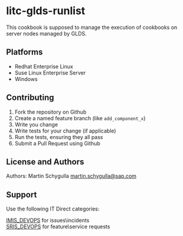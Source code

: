 litc-glds-runlist
=================

This cookbook is supposed to manage the execution of cookbooks on server nodes managed by GLDS.

Platforms
------------

* Redhat Enterprise Linux
* Suse Linux Enterprise Server
* Windows


Contributing
------------
1. Fork the repository on Github
2. Create a named feature branch (like `add_component_x`)
3. Write you change
4. Write tests for your change (if applicable)
5. Run the tests, ensuring they all pass
6. Submit a Pull Request using Github

License and Authors
-------------------
Authors: Martin Schygulla <martin.schygulla@sap.com>

Support
-------------------
Use the following IT Direct categories:

[IMIS_DEVOPS](https://itdirect.wdf.sap.corp/sap(bD1lbiZjPTAwMSZkPW1pbg==)/bc/bsp/sap/crm_ui_start/default.htm?saprole=ZITSERVREQU&crm-object-type=AIC_OB_INCIDENT&crm-object-action=D&PROCESS_TYPE=ZINE&CAT_ID=IMIS_DEVOPS) for issues\incidents
<br>
[SRIS_DEVOPS](https://itdirect.wdf.sap.corp/sap(bD1lbiZjPTAwMSZkPW1pbg==)/bc/bsp/sap/crm_ui_start/default.htm?saprole=ZITSERVREQU&crm-object-type=AIC_OB_INCIDENT&crm-object-action=D&PROCESS_TYPE=ZINE&CAT_ID=SRIS_DEVOPS) for feature\service requests
